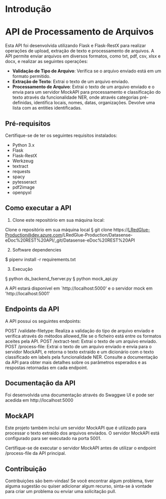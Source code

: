# Introdução
# API de Processamento de Arquivos

Esta API foi desenvolvida utilizando Flask e Flask-RestX para realizar operações de upload, extração de texto e processamento de arquivos. A API permite enviar arquivos em diversos formatos, como txt, pdf, csv, xlsx e docx, e realizar as seguintes operações:

- **Validação de Tipo de Arquivo**: Verifica se o arquivo enviado está em um formato permitido.
- **Extração de Texto**: Extrai o texto de um arquivo enviado.
- **Processamento de Arquivo**: Extrai o texto de um arquivo enviado e o envia para um servidor MockAPI para processamento e classificação do texto através da funcionalidade NER, onde através categorias pré-definidas, identifica locais, nomes, datas, organizações. Devolve uma lista com as entities identificadas.

## Pré-requisitos

Certifique-se de ter os seguintes requisitos instalados:

- Python 3.x
- Flask
- Flask-RestX
- Werkzeug
- textract
- requests
- spacy
- pytesseract
- pdf2image
- openpyxl


## Como executar a API

1. Clone este repositório em sua máquina local:

Clone o repositório em sua máquina local
§ git clone https://LRedGlue-Production@dev.azure.com/LRedGlue-Production/Datasense-eDoc%20REST%20API/_git/Datasense-eDoc%20REST%20API

2.	Software dependencies

$ pipenv install -r requirements.txt

3. Execução 

§ python ds_backend_fserver.py 
§ python mock_api.py

A API estará disponível em ´http://localhost:5000' e o servidor mock em 'http://localhost:5001' 

## Endpoints da API
A API possui os seguintes endpoints:

POST /validate-filetype: Realiza a validação do tipo de arquivo enviado e verifica através do métodos allowed_file se o ficheiro está entre os formatos aceites pela API.
POST /extract-text: Extrai o texto de um arquivo enviado.
POST /process-file: Extrai o texto de um arquivo enviado e envia para o servidor MockAPI, e retorna o texto extraído e um dicionário com o texto classificado em labels pela funcionalidade NER.
Consulte a documentação da API para obter mais detalhes sobre os parâmetros esperados e as respostas retornadas em cada endpoint.

## Documentação da API
Foi desenvolvida uma documentação através do Swaggwe UI e pode ser acedida em http://localhost:5000 

## MockAPI
Este projeto também inclui um servidor MockAPI que é utilizado para processar o texto extraído dos arquivos enviados. O servidor MockAPI está configurado para ser executado na porta 5001.

Certifique-se de executar o servidor MockAPI antes de utilizar o endpoint /process-file da API principal.

## Contribuição
Contribuições são bem-vindas! Se você encontrar algum problema, tiver alguma sugestão ou quiser adicionar algum recurso, sinta-se à vontade para criar um problema ou enviar uma solicitação pull.